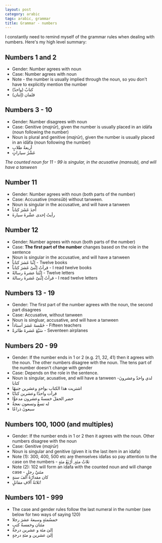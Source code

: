 ```yaml
---
layout: post
category: arabic
tags: arabic, grammar
title: Grammar - numbers
--- 
```


I constantly need to remind myself of the grammar rules when dealing with numbers. Here's my high level summary:

## Numbers 1 and 2
- Gender: Number agrees with noun
- Case: Number agrees with noun
- Note - the number is usually implied through the noun, so you don't have to explicitly mention the number
- (كتابٌ (واحدٌ 
- (قلمان (إثنان

## Numbers 3 - 10
- Gender: Number disagrees with noun
- Case: Genitive (*majrūr*), given the number is usually placed in an idāfa (noun following the number)
- Noun is plural and genitive (*majrūr*), given the number is usually placed in an idāfa (noun following the number)
- أربعةُ طلابٍ
- عَشْرُ سياراتٍ

*The counted noun for 11 - 99 is singular, in the acusative (mansub), and will have a tanween*

## Number 11
- Gender: Number agrees with noun (both parts of the number)
- Case: Accusative (*mansūb*) without tanween. 
- Noun is singular in the accusative, and will have a tanween
- أحدَ عَشَرَ كتاباً
- رأيتُ إحدى عشْرةَ سيارةَ

## Number 12
- Gender: Number agrees with noun (both parts of the number)
- Case: __The first part of the number__ changes based on the role in the sentence
- Noun is singular in the accusative, and will have a tanween
- إثْنا عَشرَ كتاباً - Twelve books
- قرأتُ إثْنىْ عَشرَ كتاباً - I read twelve books
- إثْنَتا عشرةَ رسالةً - Twelve letters
-  قرأتُ إثْنىْ عَشرةَ رسالةَ - I read twelve letters

## Numbers 13 - 19
- Gender: The first part of the number agrees with the noun, the second part disagrees
- Case: Accusative, without tanween
- Noun is singluar, accusative, and will have a tanween
- خَمْسةَ عَشرَ أستاذاً - Fifteen teachers
-  سَبْعَ عَشرةَ طائرةً - Seventeen airplanes

## Numbers 20 - 99
- Gender: If the number ends in 1 or 2 (e.g. 21, 32, 41) then it agrees with the noun. The other numbers disagree with the noun. The tens part of the number doesn't change with gender
- Case: Depends on the role in the sentence.
- Noun is singular, acusative, and will have a tanween
-لدي واحدٌ وعشرونَ كتابا
- اشتريت هذا الكتاب بواحدٍ وعشرين جنيهًا
- قرأت واحدًا وعشرين كتابًا
- حضر الحفلَ خمسةٌ وعشرون مدعوًّا
- له تسعٌ وتسعون نعجةً
- سبعونَ ذراعًا

## Numbers 100, 1000 (and multiples)
- Gender: If the number ends in 1 or 2 then it agrees with the noun. Other numbers disagree with the noun
- Case: Genitive (*majrūr*)
- Noun is singular and genitive (given it is the last item in an idafa)
- Note (1): 300, 400, 500 etc are themselves idafas so pay attention to the case on the numbers - ثلاثُ مئةٍ, أَرْبَعُ مئةٍ
- Note (2): 102 will form an idafa with the counted noun and will change case -  مئتيْ رجلٍ
- كان مقدارُهُ ألفَ سنةٍ
- ثلاثةُ آلافِ مقاتلٍ!


## Numbers 101 - 999
- The case and gender rules follow the last numeral in the number (see below for two ways of saying 120)
- خمسُمئةٍ وسبعةَ عشرَ رجلا
- مئتان وخمسةُ كتبٍ
- إلىَ مئة و عشرين درجةً
- إلىَ عشرين و مئةِ درجةٍ
